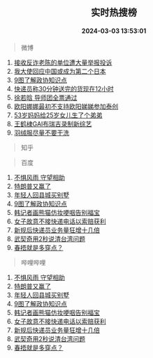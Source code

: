 <div align="center"><h2>实时热搜榜</h2><h4>2024-03-03 13:53:01</h4></div>

> 微博  

1. [接收反诈老陈的单位遭大量举报投诉](https://s.weibo.com/weibo?q=%23%E6%8E%A5%E6%94%B6%E5%8F%8D%E8%AF%88%E8%80%81%E9%99%88%E7%9A%84%E5%8D%95%E4%BD%8D%E9%81%AD%E5%A4%A7%E9%87%8F%E4%B8%BE%E6%8A%A5%E6%8A%95%E8%AF%89%23&t=31&band_rank=1&Refer=top)<br />
2. [我大使回应中国或成为第二个日本](https://s.weibo.com/weibo?q=%23%E6%88%91%E5%A4%A7%E4%BD%BF%E5%9B%9E%E5%BA%94%E4%B8%AD%E5%9B%BD%E6%88%96%E6%88%90%E4%B8%BA%E7%AC%AC%E4%BA%8C%E4%B8%AA%E6%97%A5%E6%9C%AC%23&t=31&band_rank=2&Refer=top)<br />
3. [9图了解政协知识点](https://s.weibo.com/weibo?q=%239%E5%9B%BE%E4%BA%86%E8%A7%A3%E6%94%BF%E5%8D%8F%E7%9F%A5%E8%AF%86%E7%82%B9%23&t=31&band_rank=3&Refer=top)<br />
4. [快递员称30分钟送完的货现在12小时](https://s.weibo.com/weibo?q=%23%E5%BF%AB%E9%80%92%E5%91%98%E7%A7%B030%E5%88%86%E9%92%9F%E9%80%81%E5%AE%8C%E7%9A%84%E8%B4%A7%E7%8E%B0%E5%9C%A812%E5%B0%8F%E6%97%B6%23&t=31&band_rank=4&Refer=top)<br />
5. [徐若晗 导师团全票通过](https://s.weibo.com/weibo?q=%E5%BE%90%E8%8B%A5%E6%99%97%20%E5%AF%BC%E5%B8%88%E5%9B%A2%E5%85%A8%E7%A5%A8%E9%80%9A%E8%BF%87&t=31&band_rank=5&Refer=top)<br />
6. [欧阳娜娜最初不支持欧阳娣娣参加泰创](https://s.weibo.com/weibo?q=%23%E6%AC%A7%E9%98%B3%E5%A8%9C%E5%A8%9C%E6%9C%80%E5%88%9D%E4%B8%8D%E6%94%AF%E6%8C%81%E6%AC%A7%E9%98%B3%E5%A8%A3%E5%A8%A3%E5%8F%82%E5%8A%A0%E6%B3%B0%E5%88%9B%23&t=31&band_rank=6&Refer=top)<br />
7. [53岁妈妈给25岁女儿生了个弟弟](https://s.weibo.com/weibo?q=%2353%E5%B2%81%E5%A6%88%E5%A6%88%E7%BB%9925%E5%B2%81%E5%A5%B3%E5%84%BF%E7%94%9F%E4%BA%86%E4%B8%AA%E5%BC%9F%E5%BC%9F%23&t=31&band_rank=7&Refer=top)<br />
8. [王鹤棣GAI布瑞吉录制新综艺](https://s.weibo.com/weibo?q=%23%E7%8E%8B%E9%B9%A4%E6%A3%A3GAI%E5%B8%83%E7%91%9E%E5%90%89%E5%BD%95%E5%88%B6%E6%96%B0%E7%BB%BC%E8%89%BA%23&t=31&band_rank=8&Refer=top)<br />
9. [羽绒服尽量不要干洗](https://s.weibo.com/weibo?q=%23%E7%BE%BD%E7%BB%92%E6%9C%8D%E5%B0%BD%E9%87%8F%E4%B8%8D%E8%A6%81%E5%B9%B2%E6%B4%97%23&t=31&band_rank=9&Refer=top)<br />

> 知乎  


> 百度  

1. [不惧风雨 守望相助](https://www.baidu.com/s?wd=%E4%B8%8D%E6%83%A7%E9%A3%8E%E9%9B%A8+%E5%AE%88%E6%9C%9B%E7%9B%B8%E5%8A%A9&sa=fyb_news&rsv_dl=fyb_news)<br />
2. [特朗普又赢了](https://www.baidu.com/s?wd=%E7%89%B9%E6%9C%97%E6%99%AE%E5%8F%88%E8%B5%A2%E4%BA%86&sa=fyb_news&rsv_dl=fyb_news)<br />
3. [年轻人回县城买别墅](https://www.baidu.com/s?wd=%E5%B9%B4%E8%BD%BB%E4%BA%BA%E5%9B%9E%E5%8E%BF%E5%9F%8E%E4%B9%B0%E5%88%AB%E5%A2%85&sa=fyb_news&rsv_dl=fyb_news)<br />
4. [9图了解政协知识点](https://www.baidu.com/s?wd=9%E5%9B%BE%E4%BA%86%E8%A7%A3%E6%94%BF%E5%8D%8F%E7%9F%A5%E8%AF%86%E7%82%B9&sa=fyb_news&rsv_dl=fyb_news)<br />
5. [韩记者画熊猫仿妆哽咽告别福宝](https://www.baidu.com/s?wd=%E9%9F%A9%E8%AE%B0%E8%80%85%E7%94%BB%E7%86%8A%E7%8C%AB%E4%BB%BF%E5%A6%86%E5%93%BD%E5%92%BD%E5%91%8A%E5%88%AB%E7%A6%8F%E5%AE%9D&sa=fyb_news&rsv_dl=fyb_news)<br />
6. [女子故意不接快递电话以索赔获利](https://www.baidu.com/s?wd=%E5%A5%B3%E5%AD%90%E6%95%85%E6%84%8F%E4%B8%8D%E6%8E%A5%E5%BF%AB%E9%80%92%E7%94%B5%E8%AF%9D%E4%BB%A5%E7%B4%A2%E8%B5%94%E8%8E%B7%E5%88%A9&sa=fyb_news&rsv_dl=fyb_news)<br />
7. [新规后快递员业务量狂增十几倍](https://www.baidu.com/s?wd=%E6%96%B0%E8%A7%84%E5%90%8E%E5%BF%AB%E9%80%92%E5%91%98%E4%B8%9A%E5%8A%A1%E9%87%8F%E7%8B%82%E5%A2%9E%E5%8D%81%E5%87%A0%E5%80%8D&sa=fyb_news&rsv_dl=fyb_news)<br />
8. [武契奇用2秒说清台湾问题](https://www.baidu.com/s?wd=%E6%AD%A6%E5%A5%91%E5%A5%87%E7%94%A82%E7%A7%92%E8%AF%B4%E6%B8%85%E5%8F%B0%E6%B9%BE%E9%97%AE%E9%A2%98&sa=fyb_news&rsv_dl=fyb_news)<br />
9. [春捂就是多穿点？](https://www.baidu.com/s?wd=%E6%98%A5%E6%8D%82%E5%B0%B1%E6%98%AF%E5%A4%9A%E7%A9%BF%E7%82%B9%EF%BC%9F&sa=fyb_news&rsv_dl=fyb_news)<br />

> 哔哩哔哩  

1. [不惧风雨 守望相助](https://www.baidu.com/s?wd=%E4%B8%8D%E6%83%A7%E9%A3%8E%E9%9B%A8+%E5%AE%88%E6%9C%9B%E7%9B%B8%E5%8A%A9&sa=fyb_news&rsv_dl=fyb_news)<br />
2. [特朗普又赢了](https://www.baidu.com/s?wd=%E7%89%B9%E6%9C%97%E6%99%AE%E5%8F%88%E8%B5%A2%E4%BA%86&sa=fyb_news&rsv_dl=fyb_news)<br />
3. [年轻人回县城买别墅](https://www.baidu.com/s?wd=%E5%B9%B4%E8%BD%BB%E4%BA%BA%E5%9B%9E%E5%8E%BF%E5%9F%8E%E4%B9%B0%E5%88%AB%E5%A2%85&sa=fyb_news&rsv_dl=fyb_news)<br />
4. [9图了解政协知识点](https://www.baidu.com/s?wd=9%E5%9B%BE%E4%BA%86%E8%A7%A3%E6%94%BF%E5%8D%8F%E7%9F%A5%E8%AF%86%E7%82%B9&sa=fyb_news&rsv_dl=fyb_news)<br />
5. [韩记者画熊猫仿妆哽咽告别福宝](https://www.baidu.com/s?wd=%E9%9F%A9%E8%AE%B0%E8%80%85%E7%94%BB%E7%86%8A%E7%8C%AB%E4%BB%BF%E5%A6%86%E5%93%BD%E5%92%BD%E5%91%8A%E5%88%AB%E7%A6%8F%E5%AE%9D&sa=fyb_news&rsv_dl=fyb_news)<br />
6. [女子故意不接快递电话以索赔获利](https://www.baidu.com/s?wd=%E5%A5%B3%E5%AD%90%E6%95%85%E6%84%8F%E4%B8%8D%E6%8E%A5%E5%BF%AB%E9%80%92%E7%94%B5%E8%AF%9D%E4%BB%A5%E7%B4%A2%E8%B5%94%E8%8E%B7%E5%88%A9&sa=fyb_news&rsv_dl=fyb_news)<br />
7. [新规后快递员业务量狂增十几倍](https://www.baidu.com/s?wd=%E6%96%B0%E8%A7%84%E5%90%8E%E5%BF%AB%E9%80%92%E5%91%98%E4%B8%9A%E5%8A%A1%E9%87%8F%E7%8B%82%E5%A2%9E%E5%8D%81%E5%87%A0%E5%80%8D&sa=fyb_news&rsv_dl=fyb_news)<br />
8. [武契奇用2秒说清台湾问题](https://www.baidu.com/s?wd=%E6%AD%A6%E5%A5%91%E5%A5%87%E7%94%A82%E7%A7%92%E8%AF%B4%E6%B8%85%E5%8F%B0%E6%B9%BE%E9%97%AE%E9%A2%98&sa=fyb_news&rsv_dl=fyb_news)<br />
9. [春捂就是多穿点？](https://www.baidu.com/s?wd=%E6%98%A5%E6%8D%82%E5%B0%B1%E6%98%AF%E5%A4%9A%E7%A9%BF%E7%82%B9%EF%BC%9F&sa=fyb_news&rsv_dl=fyb_news)<br />
